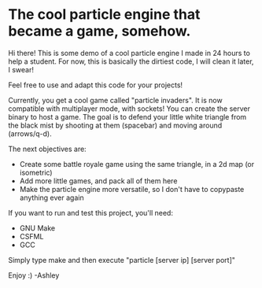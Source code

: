 # The cool particle engine that became a game, somehow.

Hi there!
This is some demo of a cool particle engine I made in 24 hours to help a student.
For now, this is basically the dirtiest code, I will clean it later, I swear!

Feel free to use and adapt this code for your projects!

Currently, you get a cool game called "particle invaders".
It is now compatible with multiplayer mode, with sockets! You can create the server binary to host a game.
The goal is to defend your little white triangle from the black mist by shooting at them (spacebar) and moving around (arrows/q-d).

The next objectives are:
- Create some battle royale game using the same triangle, in a 2d map (or isometric)
- Add more little games, and pack all of them here
- Make the particle engine more versatile, so I don't have to copypaste anything ever again


If you want to run and test this project, you'll need:
- GNU Make
- CSFML
- GCC

Simply type make and then execute "particle [server ip] [server port]"


Enjoy :)
-Ashley